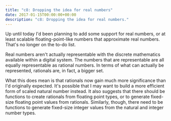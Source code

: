 ```yaml
---
title: "c8: Dropping the idea for real numbers"
date: 2017-01-15T00:00:00+00:00
description: "c8: Dropping the idea for real numbers."
---
```

Up until today I'd been planning to add some support for real numbers, or at least scalable floating-point-like
numbers that approximate real numbers.  That's no longer on the to-do list.

Real numbers aren't actually representable with the discrete mathematics available within a digital system.
The numbers that are representable are all equally representable as rational numbers.  In terms of what can
actually be represented, rationals are, in fact, a bigger set.

What this does mean is that rationals now gain much more significance than I'd originally expected.  It's
possible that I may want to build a more efficient form of scaled natural number instead.  It also suggests
that there should be functions to create rationals from floating point types, or to generate fixed-size floating
point values from rationals.  Similarly, though, there need to be functions to generate fixed-size integer
values from the natural and integer number types. 

